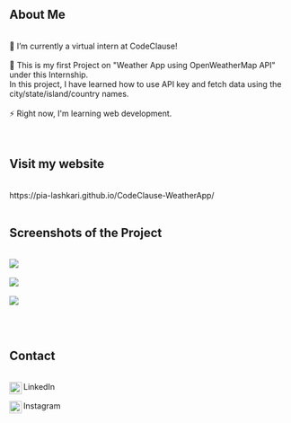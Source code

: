 
## About Me
<br> 
🔭 I’m currently a virtual intern at CodeClause! <br><br>
🚀 This is my first Project on "Weather App using OpenWeatherMap API" under this Internship. <br> In this project, I have learned how to use API key and fetch data using the city/state/island/country names. <br><br>
⚡ Right now, I'm learning web development. <br>
<br><br>

## Visit my website
<br>
https://pia-lashkari.github.io/CodeClause-WeatherApp/
<br><br>

## Screenshots of the Project 
<br> 
<img src="https://github.com/pia-lashkari/CodeClause-WeatherApp/assets/139000789/2e5af22d-b4a4-4aab-a4bf-3994aafc8736">
<br><br>
<img src="https://github.com/pia-lashkari/CodeClause-WeatherApp/assets/139000789/4b4c1c01-5af2-4eb7-b78a-0803efd3a527">
<br><br>
<img src="https://github.com/pia-lashkari/CodeClause-WeatherApp/assets/139000789/91bbd2a7-4365-406d-8b4d-e0f5347f4f3b">

<br><br>

## Contact 
<br>
<a target="_blank" href="https://www.linkedin.com/in/priyanka-lashkari/">
  <img align="left" alt="LinkdeIN" width="22px" src="https://cdn.jsdelivr.net/npm/simple-icons@v3/icons/linkedin.svg" />
</a> LinkedIn <br><br>

<a target="_blank" href="https://www.instagram.com/pialashkari/">
  <img align="left" alt="Instagram" width="22px" src="https://cdn.jsdelivr.net/npm/simple-icons@v3/icons/instagram.svg" />
</a> Instagram <br><br>


 
